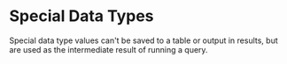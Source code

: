# Special Data Types

Special data type values can't be saved to a table or output in results, but are used as the intermediate result of running a query.